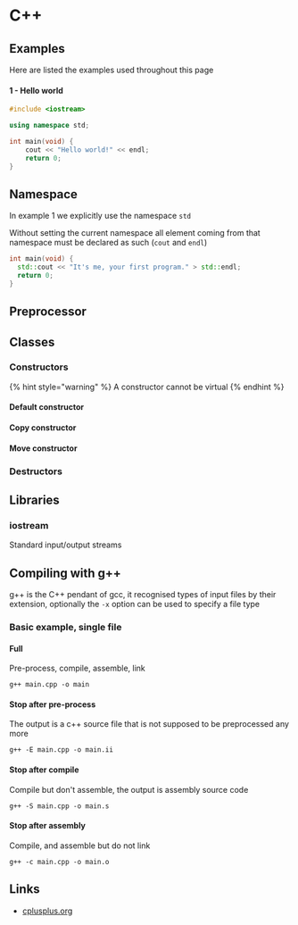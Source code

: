 # C++

## Examples

Here are listed the examples used throughout this page

#### 1 - Hello world

```cpp
#include <iostream>

using namespace std;

int main(void) {
    cout << "Hello world!" << endl;
    return 0;
}
```

## Namespace

In example 1 we explicitly use the namespace `std`

Without setting the current namespace all element coming from that namespace must be declared as such (`cout` and `endl`)

```cpp
int main(void) {
  std::cout << "It's me, your first program." > std::endl;
  return 0;
}
```

## Preprocessor

## Classes

### Constructors

{% hint style="warning" %}
A constructor cannot be virtual
{% endhint %}

#### Default constructor

#### Copy constructor

#### Move constructor

### Destructors

## Libraries

### iostream

Standard input/output streams

## Compiling with g++

g++ is the C++ pendant of gcc, it recognised types of input files by their extension, optionally the `-x` option can be used to specify a file type

### Basic example, single file

#### Full

Pre-process, compile, assemble, link

```
g++ main.cpp -o main
```

#### Stop after pre-process

The output is a c++ source file that is not supposed to be preprocessed any more

```
g++ -E main.cpp -o main.ii
```

#### Stop after compile

Compile but don't assemble, the output is assembly source code

```
g++ -S main.cpp -o main.s
```

#### Stop after assembly

Compile, and assemble but do not link

```
g++ -c main.cpp -o main.o
```

## Links

* [cplusplus.org](https://cplusplus.com)
